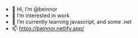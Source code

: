 - 👋 Hi, I’m @beinnor
- 👀 I’m interested in work
- 🌱 I’m currently learning javascript, and some .net
- 📫 https://beinnor.netlify.app/

<!---
beinnor/beinnor is a ✨ special ✨ repository because its `README.md` (this file) appears on your GitHub profile.
You can click the Preview link to take a look at your changes.
--->
